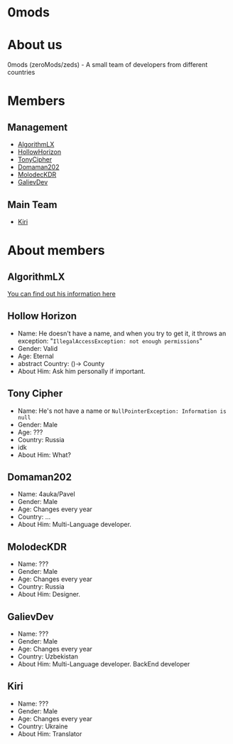 # 0mods
# About us
0mods (zeroMods/zeds) - A small team of developers from different countries

# Members

## Management
- [AlgorithmLX](https://github.com/algorithmlx)
- [HollowHorizon](https://github.com/hollowhorizon)
- [TonyCipher](https://github.com/tonycipher)
- [Domaman202](https://github.com/domaman202)
- [MolodecKDR](https://github.com/MolodecKDR)
- [GalievDev](https://github.com/GalievDev)
## Main Team
- [Kiri](https://github.com/Kiri-Yoshikage)


# About members

## AlgorithmLX
[You can find out his information here](https://github.com/AlgorithmLX/AlgorithmLX/blob/main/README.md)

## Hollow Horizon

- Name: He doesn't have a name, and when you try to get it, it throws an exception: "`IllegalAccessException: not enough permissions`"
- Gender: Valid
- Age: Eternal 
- abstract Country: ()-> County 
- About Him: Ask him personally if important.

## Tony Cipher

- Name: He's not have a name or `NullPointerException: Information is null`
- Gender: Male
- Age: ???
- Country: Russia
- idk
- About Him: What?

## Domaman202

- Name: 4auka/Pavel
- Gender: Male
- Age: Changes every year
- Country: ...
- About Him: Multi-Language developer.

## MolodecKDR

- Name: ???
- Gender: Male
- Age: Changes every year
- Country: Russia
- About Him: Designer.

## GalievDev

- Name: ???
- Gender: Male
- Age: Changes every year
- Country: Uzbekistan
- About Him: Multi-Language developer. BackEnd developer

## Kiri

- Name: ???
- Gender: Male
- Age: Changes every year
- Country: Ukraine
- About Him: Translator
